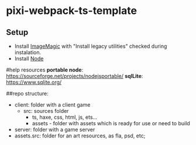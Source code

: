 # pixi-webpack-ts-template

## Setup
- Install [ImageMagic](http://imagemagick.org/) with "Install legacy utilities" checked during instalation.
- Install [Node](http://nodejs.org/)

#help resources
**portable node**: https://sourceforge.net/projects/nodejsportable/
**sqlLite**: https://www.sqlite.org/

##repo structure:
+ client: folder with a client game
    + src: sources folder 
        + ts, haxe, css, html, js, ets...
        + assets - folder with assets which is ready for use or need to build
+ server: folder with a game server 
+ assets.src: folder for an art resources, as fla, psd, etc;
 
